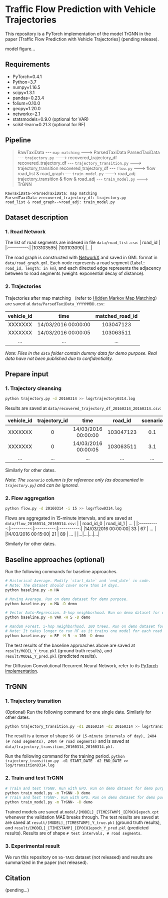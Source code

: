 # Traffic Flow Prediction with Vehicle Trajectories

This repository is a PyTorch implementation of the model TrGNN in the paper [Traffic Flow Prediction with Vehicle Trajectories] (pending release).

model figure...


## Requirements

* PyTorch=0.4.1
* Python=3.7
* numpy=1.16.5
* scipy=1.3.1
* pandas=0.23.4
* folium=0.10.0
* geopy=1.20.0
* networkx=2.1
* statsmodels=0.9.0 (optional for VAR)
* scikit-learn=0.21.3 (optional for RF)



## Pipeline

> RawTaxiData --- `map matching` ---> ParsedTaxiData
> ParsedTaxiData --- `trajectory.py` ---> recovered_trajectory_df
> recovered_trajectory_df --- `trajectory_transition.py` ---> trajectory_transition
> recovered_trajectory_df --- `flow.py` ---> flow
> road_list & road_graph --- `train_model.py` ---> road_adj
> trajectory_transition & flow & road_adj --- `train_model.py` ---> TrGNN

```sequence
RawTaxiData->ParsedTaxiData: map matching
ParsedTaxiData->recovered_trajectory_df: trajectory.py
road_list & road_graph-->road_adj: train_model.py
```

## Dataset description

### 1. Road Network

The list of road segments are indexed in file `data/road_list.csv`:
| road_id |
|:----------:|
|103103595|
|103103090|
|...|

The road graph is constructed with [NetworkX](https://networkx.github.io/documentation/stable/tutorial.html) and saved in GML format in `data/road_graph.gml`. Each node represents a road segment (`label: road_id, length: in km`), and each directed edge represents the adjacency between to road segments (weight: exponential decay of distance).

### 2. Trajectories

Trajectories after map matching （refer to [Hidden Markov Map Matching](https://www.microsoft.com/en-us/research/publication/hidden-markov-map-matching-noise-sparseness/)） are saved at `data/ParsedTaxiData_YYYYMMDD.csv`:

| vehicle_id | time | matched_road_id |
|:----------:|:----------:|:----------:|
|XXXXXXX|14/03/2016 00:00:00|103047123|
|XXXXXXX|14/03/2016 00:00:05|103063511|
|...|...|...|

*Note:
Files in the `data` folder contain dummy data for demo purpose. Real data have not been published due to confidentiality.*


## Prepare input

### 1. Trajectory cleansing

```bash
python trajectory.py -d 20160314 >> log/trajectory0314.log
```

Results are saved at `data/recovered_trajectory_df_20160314_20160314.csv`:

| vehicle_id |trajectory_id| time | road_id |scenario|
|:----------:|:----------:|:----------:|:----------:|:----------:|
|XXXXXXX|0|14/03/2016 00:00:00|103047123|0.1|
|XXXXXXX|0|14/03/2016 00:00:05|103063511|3.1|
|...|...|...|...|...|

Similarly for other dates.
 
*Note: The `scenario` column is for reference only (as documented in `trajectory.py`) and can be ignored.*


### 2. Flow aggregation

```bash
python flow.py -d 20160314 -i 15 >> log/flow0314.log
```

Flows are aggregated in 15-minute intervals, and are saved at `data/flow_20160314_20160314.csv`:
|   | road_id_0 | road_id_1 | ... |
|:----------:|:----------:|:----------:|:----------:|
|14/03/2016 00:00:00| 33 | 67 | ... |
|14/03/2016 00:15:00| 21 | 89 | ... |
|...|...|...|...|

Similarly for other dates.


## Baseline approaches (optional)

Run the following commands for baseline approaches.

```bash
# Historical Average. Modify `start_date` and `end_date` in code. 
# Note: The dataset should cover more than 14 days.
python baseline.py -m HA

# Moving Average. Run on demo dataset for demo purpose.
python baseline.py -m MA -D demo

# Vector Auto-Regression. 5-hop neighborhood. Run on demo dataset for demo purpose.
python baseline.py -m VAR -H 5 -D demo

# Random Forest. 5-hop neighborhood. 100 trees. Run on demo dataset for demo purpose.
# Note: It takes longer to run RF as it trains one model for each road segment separately.
python baseline.py -m RF -H 5 -n 100 -D demo
```

The test results of the baseline approaches above are saved at `result/MODEL_Y_true.pkl` (ground truth results), and `result/MODEL_Y_pred.pkl` (predicted results).

For Diffusion Convolutional Recurrent Neural Network, refer to its [PyTorch implementation](https://github.com/chnsh/DCRNN_PyTorch).


## TrGNN

### 1. Trajectory transition

(Optional) Run the following command for one single date. Similarly for other dates.
```bash
python trajectory_transition.py -d1 20160314 -d2 20160314 >> log/transition0314.log
``` 
The result is a tensor of shape `96 (# 15-minute intervals of day), 2404 (# road segments), 2404 (# road segments)` and is saved at `data/trajectory_transition_20160314_20160314.pkl`.

Run the following command for the training period.
```python trajectory_transition.py -d1 START_DATE -d2 END_DATE >> log/transition0314.log```


### 2.  Train and test TrGNN

```bash
# Train and test TrGNN. Run with GPU. Run on demo dataset for demo purpose.
python train_model.py -m TrGNN -D demo
# Train and test TrGNN-. Run with GPU. Run on demo dataset for demo purpose.
python train_model.py -m TrGNN- -D demo
```

Trained models are saved at `model/[MODEL]_[TIMESTAMP]_[EPOCH]epoch.cpt` whenever the validation MAE breaks through. The test results are saved at are saved at `result/[MODEL]_[TIMESTAMP]_Y_true.pkl` (ground truth results), and `result/[MODEL]_[TIMESTAMP]_[EPOCH]epoch_Y_pred.pkl` (predicted results). Results are of shape `# test intervals, # road segments`.


### 3. Experimental result

We run this repository on `SG-TAXI` dataset (not released) and results are summarized in the paper (not released).


## Citation
(pending...)